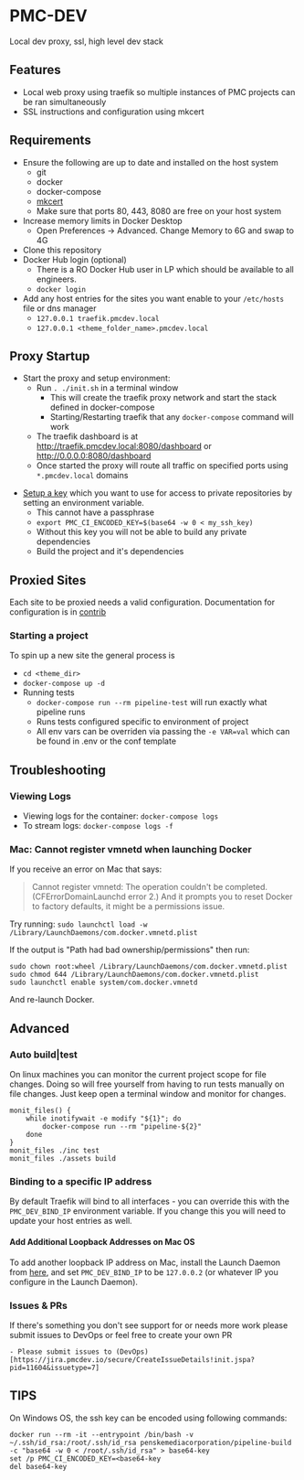 # PMC-DEV
Local dev proxy, ssl, high level dev stack

## Features
- Local web proxy using traefik so multiple instances of PMC projects can be ran simultaneously
- SSL instructions and configuration using mkcert

## Requirements
- Ensure the following are up to date and installed on the host system
	- git
	- docker
	- docker-compose
	- [mkcert](https://github.com/FiloSottile/mkcert)
	- Make sure that ports 80, 443, 8080 are free on your host system
- Increase memory limits in Docker Desktop
	- Open Preferences -> Advanced. Change Memory to 6G and swap to 4G
- Clone this repository
- Docker Hub login (optional)
	- There is a RO Docker Hub user in LP which should be available to all engineers.
	- `docker login`
- Add any host entries for the sites you want enable to your `/etc/hosts` file or dns manager
	- `127.0.0.1 traefik.pmcdev.local`
	- `127.0.0.1 <theme_folder_name>.pmcdev.local`

## Proxy Startup
- Start the proxy and setup environment:
	- Run `. ./init.sh` in a terminal window
		- This will create the traefik proxy network and start the stack defined in docker-compose
		- Starting/Restarting traefik that any `docker-compose` command will work
	- The traefik dashboard is at http://traefik.pmcdev.local:8080/dashboard or http://0.0.0.0:8080/dashboard
	- Once started the proxy will route all traffic on specified ports using `*.pmcdev.local` domains
* [Setup a key](https://confluence.atlassian.com/bitbucket/use-ssh-keys-in-bitbucket-pipelines-847452940.html) which you want to use for access to private repositories by setting an environment variable.
	* This cannot have a passphrase
	* `export PMC_CI_ENCODED_KEY=$(base64 -w 0 < my_ssh_key)`
	* Without this key you will not be able to build any private dependencies
	* Build the project and it's dependencies

##  Proxied Sites
Each site to be proxied needs a valid configuration. Documentation for configuration is in  [contrib](contrib)

### Starting a project
To spin up a new site the general process is

* `cd <theme_dir>`
* `docker-compose up -d`
* Running tests
	* `docker-compose run --rm pipeline-test` will run exactly what pipeline runs
	* Runs tests configured specific to environment of project
	* All env vars can be overriden via passing the `-e VAR=val` which can be found in .env or the conf template

## Troubleshooting

### Viewing Logs
- Viewing logs for the container: `docker-compose logs`
- To stream logs: `docker-compose logs -f`

### Mac: Cannot register vmnetd when launching Docker
If you receive an error on Mac that says:
> Cannot register vmnetd: The operation couldn't be completed. (CFErrorDomainLaunchd error 2.)
And it prompts you to reset Docker to factory defaults, it might be a permissions issue.

Try running: `sudo launchctl load -w /Library/LaunchDaemons/com.docker.vmnetd.plist`

If the output is "Path had bad ownership/permissions" then run:

	sudo chown root:wheel /Library/LaunchDaemons/com.docker.vmnetd.plist
	sudo chmod 644 /Library/LaunchDaemons/com.docker.vmnetd.plist
	sudo launchctl enable system/com.docker.vmnetd

And re-launch Docker.

## Advanced

### Auto build|test
On linux machines you can monitor the current project scope for file changes. Doing so will free yourself from having to run tests manually on file changes. Just keep open a terminal window and monitor for changes.
```
monit_files() {
	while inotifywait -e modify "${1}"; do
		docker-compose run --rm "pipeline-${2}"
	done
}
monit_files ./inc test
monit_files ./assets build
```

### Binding to a specific IP address
By default Traefik will bind to all interfaces - you can override this with the `PMC_DEV_BIND_IP` environment variable. If you change this you will need to update your host entries as well.

#### Add Additional Loopback Addresses on Mac OS
To add another loopback IP address on Mac, install the Launch Daemon from [here](https://gist.github.com/pmc-mirror/6a04a93b50ff22325fcd926c8305cded), and set `PMC_DEV_BIND_IP` to be `127.0.0.2` (or whatever IP you configure in the Launch Daemon).

### Issues & PRs
If there's something you don't see support for or needs more work please submit issues to DevOps or feel free to create your own PR

	- Please submit issues to (DevOps)[https://jira.pmcdev.io/secure/CreateIssueDetails!init.jspa?pid=11604&issuetype=7]

## TIPS

On Windows OS, the ssh key can be encoded using following commands:
		
	docker run --rm -it --entrypoint /bin/bash -v ~/.ssh/id_rsa:/root/.ssh/id_rsa penskemediacorporation/pipeline-build -c "base64 -w 0 < /root/.ssh/id_rsa" > base64-key
	set /p PMC_CI_ENCODED_KEY=<base64-key
	del base64-key
